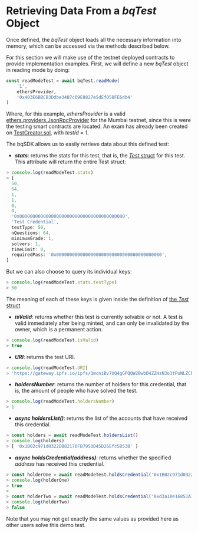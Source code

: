 # Retrieving Data From a _bqTest_ Object

Once defined, the _bqTest_ object loads all the necessary information into memory, which can be accessed via the methods described below.

For this section we will make use of the testnet deployed contracts to provide implementation examples. First, we will define a new _bqTest_ object in reading mode by doing:

```js
const readModeTest = await bqTest.readMode(
    '1',
    ethersProvider,
    '0x403E6BBCB3Ddbe3487c09E8827e5dEf058FE6db4'
)
```

Where, for this example, _ethersProvider_ is a valid [ethers.providers.JsonRpcProvider](https://docs.ethers.io/v5/api/providers/jsonrpc-provider/) for the Mumbai testnet, since this is were the testing smart contracts are located. An exam has already been created on [TestCreator.sol](https://mumbai.polygonscan.com/address/0x403E6BBCB3Ddbe3487c09E8827e5dEf058FE6db4#code), with _testId = 1_.

The bqSDK allows us to easily retrieve data about this defined test:

- **_stats_**: returns the stats for this test, that is, the [_Test_ struct](../../direct-interfacing/bq-tests/the-test-struct.md) for this test. This attribute will return the entire Test struct:

```js
> console.log(readModeTest.stats)
> [
  50,
  64,
  1,
  1,
  0,
  0,
  '0x0000000000000000000000000000000000000000',
  'Test Credential',
  testType: 50,
  nQuestions: 64,
  minimumGrade: 1,
  solvers: 1,
  timeLimit: 0,
  requiredPass: '0x0000000000000000000000000000000000000000',
]    
```

But we can also choose to query its individual keys:

```js
> console.log(readModeTest.stats.testType)
> 50   
```

The meaning of each of these keys is given inside the definition of [the _Test_ struct](../../direct-interfacing/bq-tests/the-test-struct.md)

- **_isValid_**: returns whether this test is currently solvable or not. A test is valid immediately after being minted, and can only be invalidated by the owner, which is a permanent action.

```js
> console.log(readModeTest.isValid)
> true
```

- **_URI_**: returns the test URI.

```js
> console.log(readModeTest.URI)
> 'https://gateway.ipfs.io/ipfs/QmcniBv7UQ4gGPQQW2BwbD4ZZHzN3o3tPuNLZCbBchd1zh'
```

- **_holdersNumber_**: returns the number of holders for this credential, that is, the amount of people who have solved the test.

```js
> console.log(readModeTest.holdersNumber)
> 1
```

- **_async holdersList()_**: returns the list of the accounts that have received this credential.

```js
> const holders = await readModeTest.holdersList()
> console.log(holders)
> [ '0x1B02c971d0322DB82170FB7950D45D26Efc5853B' ]
```

- **_async holdsCredential(address)_**: returns whether the specified _address_ has received this credential.

```js
> const holderOne = await readModeTest.holdsCredential('0x1B02c971d0322DB82170FB7950D45D26Efc5853B')
> console.log(holderOne)
> true
>
> const holderTwo = await readModeTest.holdsCredential('0xd3a10e16851A160CC486A96Bf884F4d406f02Ffa')
> console.log(holderTwo)
> false
```

Note that you may not get exactly the same values as provided here as other users solve this demo test.